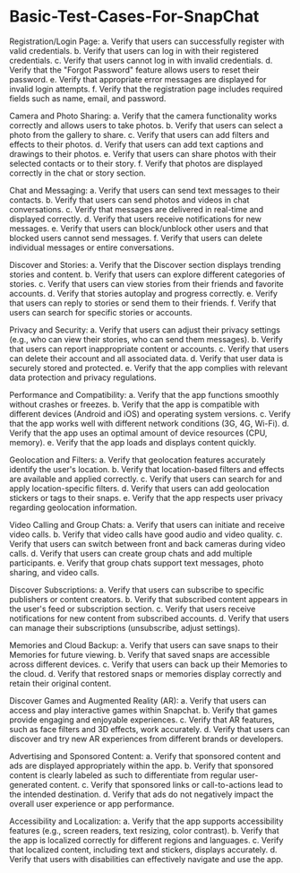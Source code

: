 # Basic-Test-Cases-For-SnapChat

Registration/Login Page:
a. Verify that users can successfully register with valid credentials.
b. Verify that users can log in with their registered credentials.
c. Verify that users cannot log in with invalid credentials.
d. Verify that the "Forgot Password" feature allows users to reset their password.
e. Verify that appropriate error messages are displayed for invalid login attempts.
f. Verify that the registration page includes required fields such as name, email, and password.

Camera and Photo Sharing:
a. Verify that the camera functionality works correctly and allows users to take photos.
b. Verify that users can select a photo from the gallery to share.
c. Verify that users can add filters and effects to their photos.
d. Verify that users can add text captions and drawings to their photos.
e. Verify that users can share photos with their selected contacts or to their story.
f. Verify that photos are displayed correctly in the chat or story section.

Chat and Messaging:
a. Verify that users can send text messages to their contacts.
b. Verify that users can send photos and videos in chat conversations.
c. Verify that messages are delivered in real-time and displayed correctly.
d. Verify that users receive notifications for new messages.
e. Verify that users can block/unblock other users and that blocked users cannot send messages.
f. Verify that users can delete individual messages or entire conversations.

Discover and Stories:
a. Verify that the Discover section displays trending stories and content.
b. Verify that users can explore different categories of stories.
c. Verify that users can view stories from their friends and favorite accounts.
d. Verify that stories autoplay and progress correctly.
e. Verify that users can reply to stories or send them to their friends.
f. Verify that users can search for specific stories or accounts.

Privacy and Security:
a. Verify that users can adjust their privacy settings (e.g., who can view their stories, who can send them messages).
b. Verify that users can report inappropriate content or accounts.
c. Verify that users can delete their account and all associated data.
d. Verify that user data is securely stored and protected.
e. Verify that the app complies with relevant data protection and privacy regulations.

Performance and Compatibility:
a. Verify that the app functions smoothly without crashes or freezes.
b. Verify that the app is compatible with different devices (Android and iOS) and operating system versions.
c. Verify that the app works well with different network conditions (3G, 4G, Wi-Fi).
d. Verify that the app uses an optimal amount of device resources (CPU, memory).
e. Verify that the app loads and displays content quickly.

Geolocation and Filters:
a. Verify that geolocation features accurately identify the user's location.
b. Verify that location-based filters and effects are available and applied correctly.
c. Verify that users can search for and apply location-specific filters.
d. Verify that users can add geolocation stickers or tags to their snaps.
e. Verify that the app respects user privacy regarding geolocation information.

Video Calling and Group Chats:
a. Verify that users can initiate and receive video calls.
b. Verify that video calls have good audio and video quality.
c. Verify that users can switch between front and back cameras during video calls.
d. Verify that users can create group chats and add multiple participants.
e. Verify that group chats support text messages, photo sharing, and video calls.

Discover Subscriptions:
a. Verify that users can subscribe to specific publishers or content creators.
b. Verify that subscribed content appears in the user's feed or subscription section.
c. Verify that users receive notifications for new content from subscribed accounts.
d. Verify that users can manage their subscriptions (unsubscribe, adjust settings).

Memories and Cloud Backup:
a. Verify that users can save snaps to their Memories for future viewing.
b. Verify that saved snaps are accessible across different devices.
c. Verify that users can back up their Memories to the cloud.
d. Verify that restored snaps or memories display correctly and retain their original content.

Discover Games and Augmented Reality (AR):
a. Verify that users can access and play interactive games within Snapchat.
b. Verify that games provide engaging and enjoyable experiences.
c. Verify that AR features, such as face filters and 3D effects, work accurately.
d. Verify that users can discover and try new AR experiences from different brands or developers.

Advertising and Sponsored Content:
a. Verify that sponsored content and ads are displayed appropriately within the app.
b. Verify that sponsored content is clearly labeled as such to differentiate from regular user-generated content.
c. Verify that sponsored links or call-to-actions lead to the intended destination.
d. Verify that ads do not negatively impact the overall user experience or app performance.

Accessibility and Localization:
a. Verify that the app supports accessibility features (e.g., screen readers, text resizing, color contrast).
b. Verify that the app is localized correctly for different regions and languages.
c. Verify that localized content, including text and stickers, displays accurately.
d. Verify that users with disabilities can effectively navigate and use the app.

